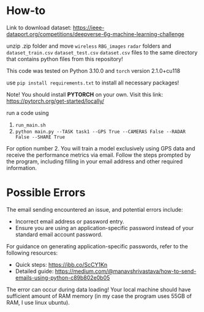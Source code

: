 # How-to
Link to download dataset: https://ieee-dataport.org/competitions/deepverse-6g-machine-learning-challenge

unzip .zip folder and move `wireless` `RBG_images` `radar` folders and `dataset_train.csv` `dataset_test.csv` `dataset.csv` files to the same directory that contains python files from this repository! 

This code was tested on Python 3.10.0 and `torch` version 2.1.0+cu118

use `pip install requirements.txt` to install all necessary packages!

Note! You should install **PYTORCH** on your own. Visit this link: https://pytorch.org/get-started/locally/

run a code using
1. `run_main.sh`
2. `python main.py --TASK task1 --GPS True --CAMERAS False --RADAR False --SHARE True`
   
For option number 2. You will train a model exclusively using GPS data and receive the performance metrics via email. Follow the steps prompted by the program, including filling in your email address and other required information.

# Possible Errors
The email sending encountered an issue, and potential errors include:
- Incorrect email address or password entry.
- Ensure you are using an application-specific password instead of your standard email account password.

For guidance on generating application-specific passwords, refer to the following resources:
- Quick steps: https://ibb.co/ScCY1Kn
- Detailed guide: https://medium.com/@manavshrivastava/how-to-send-emails-using-python-c89b802e0b05

The error can occur during data loading! Your local machine should have sufficient amount of RAM memory (in my case the program uses 55GB of RAM, I use linux ubuntu). 
